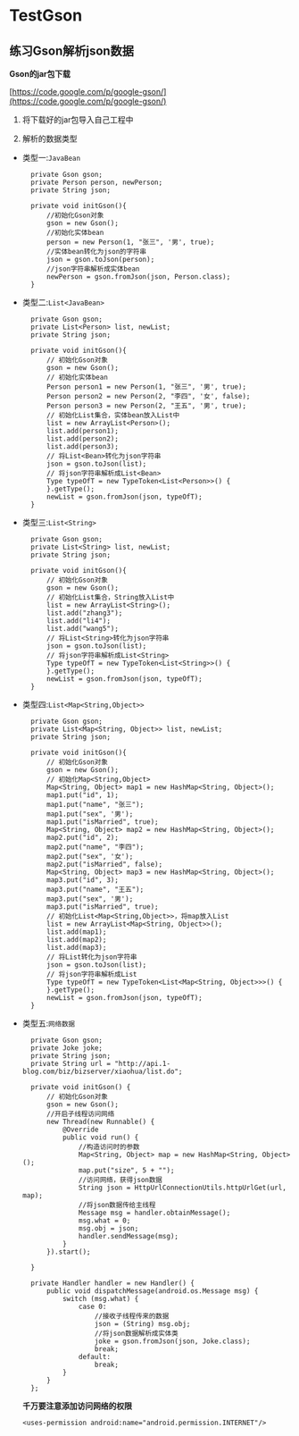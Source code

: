 # TestGson
## 练习Gson解析json数据

**Gson的jar包下载**

[https://code.google.com/p/google-gson/](https://code.google.com/p/google-gson/)

1. 将下载好的jar包导入自己工程中

2. 解析的数据类型

* 类型一:`JavaBean`

	    private Gson gson;
	    private Person person, newPerson;
	    private String json;
	
	    private void initGson(){
	        //初始化Gson对象
	        gson = new Gson();
	        //初始化实体bean
	        person = new Person(1, "张三", '男', true);
	        //实体bean转化为json的字符串
	        json = gson.toJson(person);
	        //json字符串解析成实体bean
	        newPerson = gson.fromJson(json, Person.class);
	    }

* 类型二:`List<JavaBean>`

	    private Gson gson;
	    private List<Person> list, newList;
	    private String json;
	
	    private void initGson(){
	        // 初始化Gson对象
	        gson = new Gson();
	        // 初始化实体bean
	        Person person1 = new Person(1, "张三", '男', true);
	        Person person2 = new Person(2, "李四", '女', false);
	        Person person3 = new Person(2, "王五", '男', true);
	        // 初始化List集合，实体bean放入List中
	        list = new ArrayList<Person>();
	        list.add(person1);
	        list.add(person2);
	        list.add(person3);
	        // 将List<Bean>转化为json字符串
	        json = gson.toJson(list);
	        // 将json字符串解析成List<Bean>
	        Type typeOfT = new TypeToken<List<Person>>() {
	        }.getType();
	        newList = gson.fromJson(json, typeOfT);
	    }

* 类型三:`List<String>`

	    private Gson gson;
	    private List<String> list, newList;
	    private String json;
	
	    private void initGson(){
	        // 初始化Gson对象
	        gson = new Gson();
	        // 初始化List集合，String放入List中
	        list = new ArrayList<String>();
	        list.add("zhang3");
	        list.add("li4");
	        list.add("wang5");
	        // 将List<String>转化为json字符串
	        json = gson.toJson(list);
	        // 将json字符串解析成List<String>
	        Type typeOfT = new TypeToken<List<String>>() {
	        }.getType();
	        newList = gson.fromJson(json, typeOfT);
	    }

* 类型四:`List<Map<String,Object>>`

	    private Gson gson;
	    private List<Map<String, Object>> list, newList;
	    private String json;
	
	    private void initGson(){
	        // 初始化Gson对象
	        gson = new Gson();
	        // 初始化Map<String,Object>
	        Map<String, Object> map1 = new HashMap<String, Object>();
	        map1.put("id", 1);
	        map1.put("name", "张三");
	        map1.put("sex", '男');
	        map1.put("isMarried", true);
	        Map<String, Object> map2 = new HashMap<String, Object>();
	        map2.put("id", 2);
	        map2.put("name", "李四");
	        map2.put("sex", '女');
	        map2.put("isMarried", false);
	        Map<String, Object> map3 = new HashMap<String, Object>();
	        map3.put("id", 3);
	        map3.put("name", "王五");
	        map3.put("sex", '男');
	        map3.put("isMarried", true);
	        // 初始化List<Map<String,Object>>，将map放入List
	        list = new ArrayList<Map<String, Object>>();
	        list.add(map1);
	        list.add(map2);
	        list.add(map3);
	        // 将List转化为json字符串
	        json = gson.toJson(list);
	        // 将json字符串解析成List
	        Type typeOfT = new TypeToken<List<Map<String, Object>>>() {
	        }.getType();
	        newList = gson.fromJson(json, typeOfT);
	    }

* 类型五:`网络数据`

	    private Gson gson;
	    private Joke joke;
	    private String json;
	    private String url = "http://api.1-blog.com/biz/bizserver/xiaohua/list.do";
	
	    private void initGson() {
	        // 初始化Gson对象
	        gson = new Gson();
	        //开启子线程访问网络
	        new Thread(new Runnable() {
	            @Override
	            public void run() {
	                //构造访问时的参数
	                Map<String, Object> map = new HashMap<String, Object>();
	                map.put("size", 5 + "");
	                //访问网络，获得json数据
	                String json = HttpUrlConnectionUtils.httpUrlGet(url, map);
	                //将json数据传给主线程
	                Message msg = handler.obtainMessage();
	                msg.what = 0;
	                msg.obj = json;
	                handler.sendMessage(msg);
	            }
	        }).start();
	
	    }
	
	    private Handler handler = new Handler() {
	        public void dispatchMessage(android.os.Message msg) {
	            switch (msg.what) {
	                case 0:
	                    //接收子线程传来的数据
	                    json = (String) msg.obj;
	                    //将json数据解析成实体类
	                    joke = gson.fromJson(json, Joke.class);
	                    break;
	                default:
	                    break;
	            }
	        }
	    };
	    
	**千万要注意添加访问网络的权限**
	
	`<uses-permission android:name="android.permission.INTERNET"/>`
